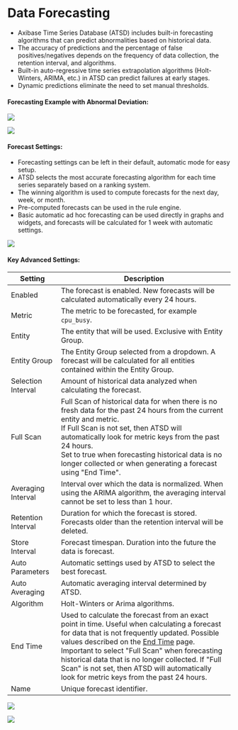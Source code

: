 # Data Forecasting

- Axibase Time Series Database (ATSD) includes built-in forecasting algorithms that can predict abnormalities based on historical data.
- The accuracy of predictions and the percentage of false positives/negatives depends on the frequency of data collection, the retention interval, and algorithms.
- Built-in auto-regressive time series extrapolation algorithms (Holt-Winters, ARIMA, etc.) in ATSD can predict failures at early stages.
- Dynamic predictions eliminate the need to set manual thresholds.


#### Forecasting Example with Abnormal Deviation:

![](resources/forecasts.png)

![](resources/forecasts2.png)

#### Forecast Settings:


- Forecasting settings can be left in their default, automatic mode for easy setup.
- ATSD selects the most accurate forecasting algorithm for each time series separately based on a ranking system.
- The winning algorithm is used to compute forecasts for the next day, week, or month.
- Pre-computed forecasts can be used in the rule engine.
- Basic automatic ad hoc forecasting can be used directly in graphs and widgets, and forecasts will be calculated for 1 week with automatic settings.


![](resources/forecasts3.png)

#### Key Advanced Settings:

| Setting | Description | 
| --- | --- | 
|  Enabled  |  The forecast is enabled. New forecasts will be calculated automatically every 24 hours.  | 
|  Metric  |  The metric to be forecasted, for example `cpu_busy`.  | 
|  Entity  |  The entity that will be used. Exclusive with Entity Group.  | 
|  Entity Group  |  The Entity Group selected from a dropdown. A forecast will be calculated for all entities contained within the Entity Group.  | 
|  Selection Interval  |  Amount of historical data analyzed when calculating the forecast.  | 
|  Full Scan  |  Full Scan of historical data for when there is no fresh data for the past 24 hours from the current entity and metric.<br>If Full Scan is not set, then ATSD will automatically look for metric keys from the past 24 hours.<br>Set to true when forecasting historical data is no longer collected or when generating a forecast using "End Time".  | 
|  Averaging Interval  |  Interval over which the data is normalized. When using the ARIMA algorithm, the averaging interval cannot be set to less than 1 hour.  | 
|  Retention Interval  |  Duration for which the forecast is stored. Forecasts older than the retention interval will be deleted.  | 
|  Store Interval  |  Forecast timespan. Duration into the future the data is forecast.  | 
|  Auto Parameters  |  Automatic settings used by ATSD to select the best forecast.  | 
|  Auto Averaging  |  Automatic averaging interval determined by ATSD.  | 
|  Algorithm  |  Holt-Winters or Arima algorithms.  | 
|  End Time  |  Used to calculate the forecast from an exact point in time. Useful when calculating a forecast for data that is not frequently updated. Possible values described on the [End Time](https://axibase.com/products/axibase-time-series-database/visualization/end-time/) page.<br>Important to select "Full Scan" when forecasting historical data that is no longer collected. If "Full Scan" is not set, then ATSD will automatically look for metric keys from the past 24 hours.  | 
|  Name  |  Unique forecast identifier.  | 


![](resources/forecast_settings2.png)

![](resources/forecasts4-e1434358022671.png)
